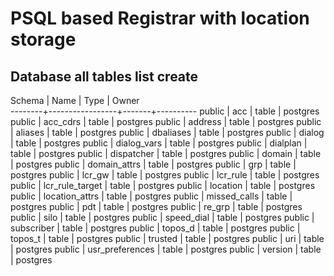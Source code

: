 # PSQL based Registrar with location storage 

## Database all tables list create

 Schema |      Name       | Type  |  Owner   
--------+-----------------+-------+----------
 public | acc             | table | postgres
 public | acc_cdrs        | table | postgres
 public | address         | table | postgres
 public | aliases         | table | postgres
 public | dbaliases       | table | postgres
 public | dialog          | table | postgres
 public | dialog_vars     | table | postgres
 public | dialplan        | table | postgres
 public | dispatcher      | table | postgres
 public | domain          | table | postgres
 public | domain_attrs    | table | postgres
 public | grp             | table | postgres
 public | lcr_gw          | table | postgres
 public | lcr_rule        | table | postgres
 public | lcr_rule_target | table | postgres
 public | location        | table | postgres
 public | location_attrs  | table | postgres
 public | missed_calls    | table | postgres
 public | pdt             | table | postgres
 public | re_grp          | table | postgres
 public | silo            | table | postgres
 public | speed_dial      | table | postgres
 public | subscriber      | table | postgres
 public | topos_d         | table | postgres
 public | topos_t         | table | postgres
 public | trusted         | table | postgres
 public | uri             | table | postgres
 public | usr_preferences | table | postgres
 public | version         | table | postgres